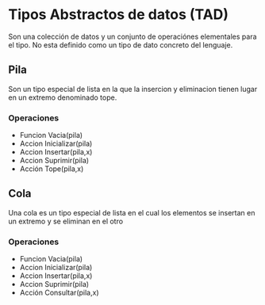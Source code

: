 # Tipos Abstractos de datos (TAD)
Son una colección de datos y un conjunto de operaciónes elementales para el tipo. No esta definido como un tipo de dato concreto del lenguaje.

## Pila
Son un tipo especial de lista en la que la insercion y eliminacion tienen lugar en un extremo denominado tope.

### Operaciones
- Funcion Vacia(pila)
- Accion Inicializar(pila)
- Accion Insertar(pila,x)
- Accion Suprimir(pila)
- Acción Tope(pila,x)

## Cola

Una cola es un tipo especial de lista en el cual los elementos se insertan en un extremo y se eliminan en el otro

### Operaciones
- Funcion Vacia(pila)
- Accion Inicializar(pila)
- Accion Insertar(pila,x) 
- Accion Suprimir(pila)
- Acción Consultar(pila,x) 

